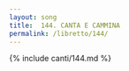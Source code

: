 ```yaml
---
layout: song
title:  144. CANTA E CAMMINA
permalink: /libretto/144/
---
```

{% include canti/144.md %}   